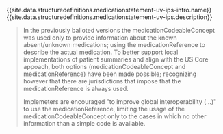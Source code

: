 {{site.data.structuredefinitions.medicationstatement-uv-ips-intro.name}}
  {{site.data.structuredefinitions.medicationstatement-uv-ips.description}}

  <blockquote class="stu-note">
    <p>In the previously balloted versions the medicationCodeableConcept was used only to provide
    information about the known absent/unknown medications; using the medicationReference to
    describe the actual medication. To better support local implementations of patient summaries
    and align with the US Core appoach, both options (medicationCodeableConcept and
    medicationReference) have been made possible; recognizing however that there are jurisdictions
    that impose that the medicationReference is always used.</p>
    <p>Implemeters are encouraged "to improve global interoperability (...)" to use the
    medicationReference, limiting the usage of the medicationCodeableConcept only to the cases in
    which no other information than a simple code is available.</p>
  </blockquote>

